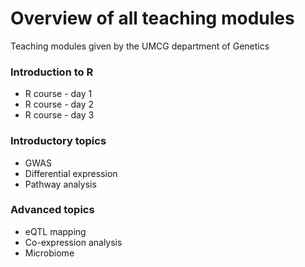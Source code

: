 # Overview of all teaching modules

Teaching modules given by the UMCG department of Genetics

### Introduction to R
* R course - day 1
* R course - day 2
* R course - day 3

### Introductory topics
* GWAS
* Differential expression
* Pathway analysis

### Advanced topics
* eQTL mapping
* Co-expression analysis
* Microbiome